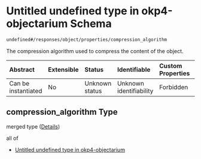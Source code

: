 # Untitled undefined type in okp4-objectarium Schema

```txt
undefined#/responses/object/properties/compression_algorithm
```

The compression algorithm used to compress the content of the object.

| Abstract            | Extensible | Status         | Identifiable            | Custom Properties | Additional Properties | Access Restrictions | Defined In                                                                     |
| :------------------ | :--------- | :------------- | :---------------------- | :---------------- | :-------------------- | :------------------ | :----------------------------------------------------------------------------- |
| Can be instantiated | No         | Unknown status | Unknown identifiability | Forbidden         | Allowed               | none                | [okp4-objectarium.json\*](schema/okp4-objectarium.json "open original schema") |

## compression\_algorithm Type

merged type ([Details](okp4-objectarium-responses-objectresponse-properties-compression_algorithm.md))

all of

* [Untitled undefined type in okp4-objectarium](okp4-objectarium-responses-objectresponse-properties-compression_algorithm-allof-0.md "check type definition")
